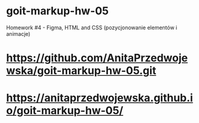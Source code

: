 # goit-markup-hw-05
Homework #4 - Figma, HTML and CSS (pozycjonowanie elementów i animacje)
# https://github.com/AnitaPrzedwojewska/goit-markup-hw-05.git
# https://anitaprzedwojewska.github.io/goit-markup-hw-05/